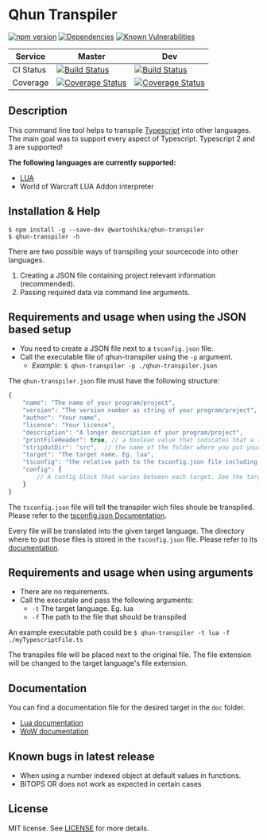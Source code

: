 # Qhun Transpiler

[![npm version](https://badge.fury.io/js/%40wartoshika%2Fqhun-transpiler.svg)](https://www.npmjs.com/package/@wartoshika/qhun-transpiler)
[![Dependencies](https://david-dm.org/wartoshika/qhun-transpiler.svg)](https://david-dm.org/wartoshika/qhun-transpiler)
[![Known Vulnerabilities](https://snyk.io/test/npm/@wartoshika/qhun-transpiler/badge.svg)](https://snyk.io/test/npm/@wartoshika/qhun-transpiler)

Service | Master | Dev  |
----    | ----   | ---- |
CI Status | [![Build Status](https://travis-ci.org/wartoshika/qhun-transpiler.svg?branch=master)](https://travis-ci.org/wartoshika/qhun-transpiler) | [![Build Status](https://travis-ci.org/wartoshika/qhun-transpiler.svg?branch=dev)](https://travis-ci.org/wartoshika/qhun-transpiler) |
Coverage | [![Coverage Status](https://coveralls.io/repos/github/wartoshika/qhun-transpiler/badge.svg?branch=master)](https://coveralls.io/github/wartoshika/qhun-transpiler?branch=master) | [![Coverage Status](https://coveralls.io/repos/github/wartoshika/qhun-transpiler/badge.svg?branch=dev)](https://coveralls.io/github/wartoshika/qhun-transpiler?branch=dev) |


## **Description**

This command line tool helps to transpile [Typescript](https://github.com/Microsoft/TypeScript) into other languages. The main goal was to support every aspect of Typescript. Typescript 2 and 3 are supported!

**The following languages are currently supported:**
- [LUA](https://www.lua.org/)
- World of Warcraft LUA Addon interpreter

## **Installation & Help**

```console
$ npm install -g --save-dev @wartoshika/qhun-transpiler
$ qhun-transpiler -h
```

There are two possible ways of transpiling your sourcecode into other languages.
1. Creating a JSON file containing project relevant information (recommended).
2. Passing required data via command line arguments.

## **Requirements and usage when using the JSON based setup**

- You need to create a JSON file next to a `tsconfig.json` file.
- Call the executable file of qhun-transpiler using the `-p` argument.
    - *Example*: `$ qhun-transpiler -p ./qhun-transpiler.json`

The `qhun-transpiler.json` file must have the following structure:

```js
{
    "name": "The name of your program/project",
    "version": "The version number as string of your program/project",
    "author": "Your name",
    "licence": "Your licence",
    "description": "A longer description of your program/project",
    "printFileHeader": true, // a boolean value that indicates that a text will be added to each file.
    "stripOutDir": "src",  // the name of the folder where you put your sourcecode in. Eg. src. Leave this empty if your code is not stored in one source folder
    "target": "The target name. Eg. lua",
    "tsconfig": "the relative path to the tsconfig.json file including its name",
    "config": {
        // A config block that varies between each target. See the target documentation for details
    }
}
```

The `tsconfig.json` file will tell the transpiler wich files shoule be transpiled. Please refer to the [tsconfig.json Documentation](https://www.typescriptlang.org/docs/handbook/tsconfig-json.html).

Every file will be translated into the given target language. The directory where to put those files is stored in the `tsconfig.json` file. Please refer to its [documentation](https://www.typescriptlang.org/docs/handbook/tsconfig-json.html).

## **Requirements and usage when using arguments**

- There are no requirements.
- Call the executale and pass the following arguments:
    - `-t` The target language. Eg. lua
    - `-f` The path to the file that should be transpiled

An example executable path could be `$ qhun-transpiler -t lua -f ./myTypescriptFile.ts`

The transpiles file will be placed next to the original file. The file extension will be changed to the target language's file extension.

## **Documentation**

You can find a documentation file for the desired target in the `doc` folder.
  
- [Lua documentation](./doc/lua.md)
- [WoW documentation](./doc/wow.md)

## **Known bugs in latest release**
- When using a number indexed object at default values in functions.
- BITOPS OR does not work as expected in certain cases

## **License**

MIT license. See [LICENSE](./LICENSE) for more details.
